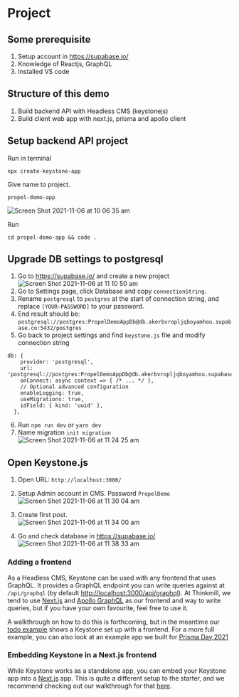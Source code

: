 # Project

## Some prerequisite
1. Setup account in https://supabase.io/
2. Knowledge of Reactjs, GraphQL
3. Installed VS code

## Structure of this demo
1. Build backend API with Headless CMS (keystonejs)
2. Build client web app with next.js, prisma and apollo client

## Setup backend API project

Run in terminal
```
npx create-keystone-app
```

Give name to project.
```
propel-demo-app
```
![Screen Shot 2021-11-06 at 10 06 35 am](https://user-images.githubusercontent.com/1040210/140590810-9324c0a7-3bca-4ac0-b601-38360f0f6ee4.png)

Run
```
cd propel-demo-app && code .
```

## Upgrade DB settings to postgresql
1. Go to https://supabase.io/ and create a new project
![Screen Shot 2021-11-06 at 11 10 50 am](https://user-images.githubusercontent.com/1040210/140590993-b9096d2a-a847-482b-b3f6-e6eccba67a42.png)
2. Go to Settings page, click Database and copy `connectionString`. 
3. Rename `postgresql` to `postgres` at the start of connection string, and replace `[YOUR-PASSWORD]` to your password. 
4. End result should be: `postgresql://postgres:PropelDemoAppDb@db.akerbvropljqboyamhou.supabase.co:5432/postgres`
5. Go back to project settings and find `keystone.js` file and modify connection string

```
db: {
    provider: 'postgresql',
    url: 'postgresql://postgres:PropelDemoAppDb@db.akerbvropljqboyamhou.supabase.co:5432/postgres',
    onConnect: async context => { /* ... */ },
    // Optional advanced configuration
    enableLogging: true,
    useMigrations: true,
    idField: { kind: 'uuid' },
  },
```
6. Run `npm run dev` or `yarn dev`
7. Name migration `init migration`
    ![Screen Shot 2021-11-06 at 11 24 25 am](https://user-images.githubusercontent.com/1040210/140591398-18ddc930-9321-4ee5-a77f-471c6e356c6a.png)

## Open Keystone.js
1. Open URL: `http://localhost:3000/` 
2. Setup Admin account in CMS. Password `PropelDemo`
![Screen Shot 2021-11-06 at 11 30 04 am](https://user-images.githubusercontent.com/1040210/140591573-1a2c5f43-5390-43c5-ab2f-1421d6165f18.png)

3. Create first post.     
![Screen Shot 2021-11-06 at 11 34 00 am](https://user-images.githubusercontent.com/1040210/140591712-0b166ff8-a48b-4f7b-9ff8-02f366fe1256.png)

4. Go and check database in https://supabase.io/
![Screen Shot 2021-11-06 at 11 38 33 am](https://user-images.githubusercontent.com/1040210/140591866-85336ed5-814e-49e8-8e14-034c31ee2de6.png)



### Adding a frontend

As a Headless CMS, Keystone can be used with any frontend that uses GraphQL. It provides a GraphQL endpoint you can write queries against at `/api/graphql` (by default [http://localhost:3000/api/graphql](http://localhost:3000/api/graphql)). At Thinkmill, we tend to use [Next.js](https://nextjs.org/) and [Apollo GraphQL](https://www.apollographql.com/docs/react/get-started/) as our frontend and way to write queries, but if you have your own favourite, feel free to use it.

A walkthrough on how to do this is forthcoming, but in the meantime our [todo example](https://github.com/keystonejs/keystone-react-todo-demo) shows a Keystone set up with a frontend. For a more full example, you can also look at an example app we built for [Prisma Day 2021](https://github.com/keystonejs/prisma-day-2021-workshop)

### Embedding Keystone in a Next.js frontend

While Keystone works as a standalone app, you can embed your Keystone app into a [Next.js](https://nextjs.org/) app. This is quite a different setup to the starter, and we recommend checking out our walkthrough for that [here](https://keystonejs.com/docs/walkthroughs/embedded-mode-with-sqlite-nextjs#how-to-embed-keystone-sq-lite-in-a-next-js-app).
